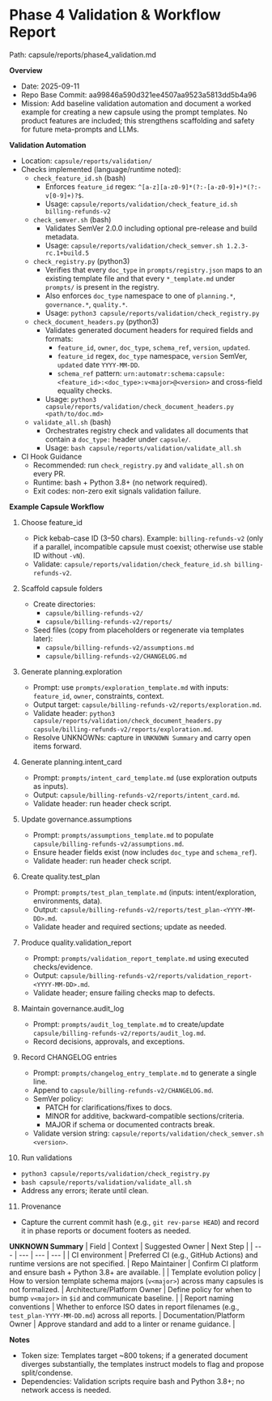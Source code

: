 # Phase 4 Validation & Workflow Report

Path: capsule/reports/phase4_validation.md

**Overview**
- Date: 2025-09-11
- Repo Base Commit: aa99846a590d321ee4507aa9523a5813dd5b4a96
- Mission: Add baseline validation automation and document a worked example for creating a new capsule using the prompt templates. No product features are included; this strengthens scaffolding and safety for future meta-prompts and LLMs.

**Validation Automation**
- Location: `capsule/reports/validation/`
- Checks implemented (language/runtime noted):
  - `check_feature_id.sh` (bash)
    - Enforces `feature_id` regex: `^[a-z][a-z0-9]*(?:-[a-z0-9]+)*(?:-v[0-9]+)?$`.
    - Usage: `capsule/reports/validation/check_feature_id.sh billing-refunds-v2`
  - `check_semver.sh` (bash)
    - Validates SemVer 2.0.0 including optional pre-release and build metadata.
    - Usage: `capsule/reports/validation/check_semver.sh 1.2.3-rc.1+build.5`
  - `check_registry.py` (python3)
    - Verifies that every `doc_type` in `prompts/registry.json` maps to an existing template file and that every `*_template.md` under `prompts/` is present in the registry.
    - Also enforces `doc_type` namespace to one of `planning.*`, `governance.*`, `quality.*`.
    - Usage: `python3 capsule/reports/validation/check_registry.py`
  - `check_document_headers.py` (python3)
    - Validates generated document headers for required fields and formats:
      - `feature_id`, `owner`, `doc_type`, `schema_ref`, `version`, `updated`.
      - `feature_id` regex, `doc_type` namespace, `version` SemVer, `updated` date `YYYY-MM-DD`.
      - `schema_ref` pattern: `urn:automatr:schema:capsule:<feature_id>:<doc_type>:v<major>@<version>` and cross-field equality checks.
    - Usage: `python3 capsule/reports/validation/check_document_headers.py <path/to/doc.md>`
  - `validate_all.sh` (bash)
    - Orchestrates registry check and validates all documents that contain a `doc_type:` header under `capsule/`.
    - Usage: `bash capsule/reports/validation/validate_all.sh`
- CI Hook Guidance
  - Recommended: run `check_registry.py` and `validate_all.sh` on every PR.
  - Runtime: bash + Python 3.8+ (no network required).
  - Exit codes: non-zero exit signals validation failure.

**Example Capsule Workflow**
1) Choose feature_id
   - Pick kebab-case ID (3–50 chars). Example: `billing-refunds-v2` (only if a parallel, incompatible capsule must coexist; otherwise use stable ID without `-vN`).
   - Validate: `capsule/reports/validation/check_feature_id.sh billing-refunds-v2`.

2) Scaffold capsule folders
   - Create directories:
     - `capsule/billing-refunds-v2/`
     - `capsule/billing-refunds-v2/reports/`
   - Seed files (copy from placeholders or regenerate via templates later):
     - `capsule/billing-refunds-v2/assumptions.md`
     - `capsule/billing-refunds-v2/CHANGELOG.md`

3) Generate planning.exploration
   - Prompt: use `prompts/exploration_template.md` with inputs: `feature_id`, `owner`, constraints, context.
   - Output target: `capsule/billing-refunds-v2/reports/exploration.md`.
   - Validate header: `python3 capsule/reports/validation/check_document_headers.py capsule/billing-refunds-v2/reports/exploration.md`.
   - Resolve UNKNOWNs: capture in `UNKNOWN Summary` and carry open items forward.

4) Generate planning.intent_card
   - Prompt: `prompts/intent_card_template.md` (use exploration outputs as inputs).
   - Output: `capsule/billing-refunds-v2/reports/intent_card.md`.
   - Validate header: run header check script.

5) Update governance.assumptions
   - Prompt: `prompts/assumptions_template.md` to populate `capsule/billing-refunds-v2/assumptions.md`.
   - Ensure header fields exist (now includes `doc_type` and `schema_ref`).
   - Validate header: run header check script.

6) Create quality.test_plan
   - Prompt: `prompts/test_plan_template.md` (inputs: intent/exploration, environments, data).
   - Output: `capsule/billing-refunds-v2/reports/test_plan-<YYYY-MM-DD>.md`.
   - Validate header and required sections; update as needed.

7) Produce quality.validation_report
   - Prompt: `prompts/validation_report_template.md` using executed checks/evidence.
   - Output: `capsule/billing-refunds-v2/reports/validation_report-<YYYY-MM-DD>.md`.
   - Validate header; ensure failing checks map to defects.

8) Maintain governance.audit_log
   - Prompt: `prompts/audit_log_template.md` to create/update `capsule/billing-refunds-v2/reports/audit_log.md`.
   - Record decisions, approvals, and exceptions.

9) Record CHANGELOG entries
   - Prompt: `prompts/changelog_entry_template.md` to generate a single line.
   - Append to `capsule/billing-refunds-v2/CHANGELOG.md`.
   - SemVer policy:
     - PATCH for clarifications/fixes to docs.
     - MINOR for additive, backward-compatible sections/criteria.
     - MAJOR if schema or documented contracts break.
   - Validate version string: `capsule/reports/validation/check_semver.sh <version>`.

10) Run validations
   - `python3 capsule/reports/validation/check_registry.py`
   - `bash capsule/reports/validation/validate_all.sh`
   - Address any errors; iterate until clean.

11) Provenance
   - Capture the current commit hash (e.g., `git rev-parse HEAD`) and record it in phase reports or document footers as needed.

**UNKNOWN Summary**
| Field | Context | Suggested Owner | Next Step |
| --- | --- | --- | --- |
| CI environment | Preferred CI (e.g., GitHub Actions) and runtime versions are not specified. | Repo Maintainer | Confirm CI platform and ensure bash + Python 3.8+ are available. |
| Template evolution policy | How to version template schema majors (`v<major>`) across many capsules is not formalized. | Architecture/Platform Owner | Define policy for when to bump `v<major>` in `$id` and communicate baseline. |
| Report naming conventions | Whether to enforce ISO dates in report filenames (e.g., `test_plan-YYYY-MM-DD.md`) across all reports. | Documentation/Platform Owner | Approve standard and add to a linter or rename guidance. |

**Notes**
- Token size: Templates target ~800 tokens; if a generated document diverges substantially, the templates instruct models to flag and propose split/condense.
- Dependencies: Validation scripts require bash and Python 3.8+; no network access is needed.


